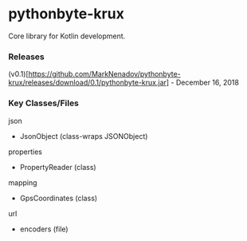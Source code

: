 # pythonbyte-krux
Core library for Kotlin development.

### Releases ###

(v0.1)[https://github.com/MarkNenadov/pythonbyte-krux/releases/download/0.1/pythonbyte-krux.jar] - December 16, 2018

### Key Classes/Files

json
* JsonObject (class-wraps JSONObject)

properties
* PropertyReader (class)

mapping
* GpsCoordinates (class)

url
* encoders (file)
